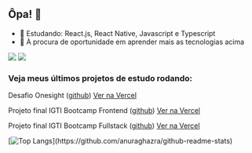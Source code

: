 ## Ôpa! 👋

- 🌱 Estudando: React.js, React Native, Javascript e Typescript
- 👋 À procura de oportunidade em aprender mais as tecnologias acima


[<img src="https://img.shields.io/badge/linkedin-%230077B5.svg?&style=for-the-badge&logo=linkedin&logoColor=white" />](https://linkedin.com/in/pedropaulodf)
[<img src="https://img.shields.io/badge/gmail-%23D14836.svg?&style=for-the-badge&logo=gmail&logoColor=white" />](mailto:pedropaulotj@gmail.com)


### Veja meus últimos projetos de estudo rodando:

Desafio Onesight ([github](https://github.com/pedropaulodf/desafio-onesight)) [Ver na Vercel](https://desafio-onesight.vercel.app/)

Projeto final IGTI Bootcamp Frontend ([github](https://github.com/pedropaulodf/igti-frontend-projeto-final-react)) [Ver na Vercel](https://igti-frontend-projeto-final-react.vercel.app/)

Projeto final IGTI Bootcamp Fullstack ([github](https://github.com/pedropaulodf/igti-fullstack-projeto-final-react)) [Ver na Vercel](https://igti-fullstack-projeto-final-react.vercel.app/)


[![Top Langs](https://github-readme-stats.vercel.app/api/top-langs/?username=pedropaulodf&layout=compact&theme=dark&custom_title=Linguagens%20mais%20utilizadas:)](https://github.com/anuraghazra/github-readme-stats)
